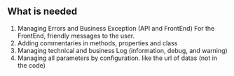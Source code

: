 ## What is needed
1. Managing Errors and Business Exception (API and FrontEnd)
	For the FrontEnd, friendly messages to the user.
2. Adding commentaries in methods, properties and class
3. Managing technical and business Log (information, debug, and warning)
4. Managing all parameters by configuration. like the url of datas (not in the code)
